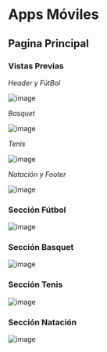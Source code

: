 # Apps Móviles

## Pagina Principal 

### Vistas Previas

_Header y FútBol_

![image](https://user-images.githubusercontent.com/63667971/133182179-a1c48ba5-09fa-4f52-93aa-35eaf42f6d44.png)

_Basquet_

![image](https://user-images.githubusercontent.com/63667971/133182038-6ff67916-3494-4467-9339-65871c55ade0.png)

_Tenis_

![image](https://user-images.githubusercontent.com/63667971/133182094-8081f5d1-bb60-4396-b2be-a32677a69a8b.png)

_Natación y Footer_

![image](https://user-images.githubusercontent.com/63667971/133182135-9750903d-c429-4df4-8125-9c112609efb0.png)

### Sección Fútbol

![image](https://user-images.githubusercontent.com/63667971/133182395-161da245-1498-4f81-bf8c-66bb6666ef51.png)

### Sección Basquet

![image](https://user-images.githubusercontent.com/63667971/133182435-52ccefea-b28a-470c-b45d-074f663c7652.png)

### Sección Tenis

![image](https://user-images.githubusercontent.com/63667971/133182471-2140d57c-9887-448b-ab23-e8ffae55b7cd.png)

### Sección Natación

![image](https://user-images.githubusercontent.com/63667971/133182510-8cd512e8-a89b-49a4-a3f6-946ac714b51a.png)


